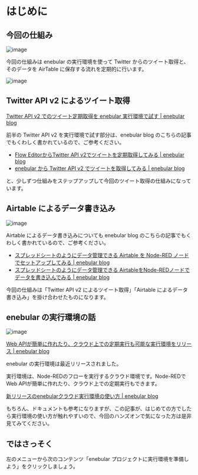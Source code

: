 # はじめに

## 今回の仕組み

![image](https://i.gyazo.com/1b7eb455504d7f3c61510e8855a27c63.png)

今回の仕組みは enebular の実行環境を使って Twitter からのツイート取得と、そのデータを AirTable に保存する流れを定期的に行います。

![image](https://blog.enebular.com/wp-content/uploads/2022/04/2022_0426_CloudEnv-800x400.png)

## Twitter API v2 によるツイート取得

[Twitter API v2 でのツイート定期取得を enebular 実行環境で試す | enebular blog](https://blog.enebular.com/samples/twitter-api-v2-%E3%81%A7%E3%81%AE%E3%83%84%E3%82%A4%E3%83%BC%E3%83%88%E5%AE%9A%E6%9C%9F%E5%8F%96%E5%BE%97%E3%82%92-enebular-%E5%AE%9F%E8%A1%8C%E7%92%B0%E5%A2%83%E3%81%A7%E8%A9%A6%E3%81%99/)

前半の Twitter API v2 を実行環境で試す部分は、enebular blog のこちらの記事でもくわしく書かれているので、ご参考ください。

- [Flow EditorからTwitter API v2でツイートを定期取得してみる | enebular blog](https://blog.enebular.com/samples/query-tweets-on-enebular-web-flow-editor/)
- [enebular から Twitter API v2 でツイートを取得してみる | enebular blog](https://blog.enebular.com/samples/query-tweets-with-enebular-via-twitter-apiv2/)

と、少しずつ仕組みをステップアップして今回のツイート取得の仕組みになっています。

## Airtable によるデータ書き込み

![image](https://blog.enebular.com/wp-content/uploads/2021/10/enebular-airtable_01.png)

Airtable によるデータ書き込みについても enebular blog のこちらの記事でもくわしく書かれているので、ご参考ください。

- [スプレッドシートのようにデータ管理できる Airtable を Node-RED ノードでセットアップしてみる | enebular blog](https://blog.enebular.com/samples/use-airtable-as-spreadsheet1/)
- [スプレッドシートのようにデータ管理できる AirtableをNode-REDノードでデータを書き込んでみる | enebular blog](https://blog.enebular.com/samples/use-airtable-as-spreadsheet2/)

今回の仕組みは「Twitter API v2 によるツイート取得」「Airtable によるデータ書き込み」を掛け合わせたものになります。

## enebular の実行環境の話

![image](https://blog.enebular.com/wp-content/uploads/2022/02/apps-menu-800x400.png)

[Web APIが簡単に作れたり、クラウド上での定期実行も可能な実行環境をリリース | enebular blog](https://blog.enebular.com/function/apps-environment/)

enebular の実行環境は最近リリースされました。

実行環境は、Node-REDのフローを実行するクラウド環境です。Node-REDでWeb APIが簡単に作れたり、クラウド上での定期実行もできます。

[新リリースのenebularクラウド実行環境の使い方 | enebular blog](https://blog.enebular.com/enebular/how-to-use-enebular-cloud-exec-environment/)

もちろん、ドキュメントも参考になりますが、この記事が、はじめての方でしたら実行環境の使い方が触れやすいので、今回のハンズオンで気になった方は是非見てみてください。


## ではさっそく

左のメニューから次のコンテンツ「enebular プロジェクトに実行環境を準備しよう」をクリックしましょう。